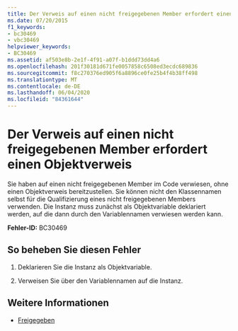 ```yaml
---
title: Der Verweis auf einen nicht freigegebenen Member erfordert einen Objektverweis
ms.date: 07/20/2015
f1_keywords:
- bc30469
- vbc30469
helpviewer_keywords:
- BC30469
ms.assetid: af503e8b-2e1f-4f91-a07f-b1ddd73dd4a6
ms.openlocfilehash: 201f30181d671fe0057858c6508ed3ecdc689836
ms.sourcegitcommit: f8c270376ed905f6a8896ce0fe25b4f4b38ff498
ms.translationtype: MT
ms.contentlocale: de-DE
ms.lasthandoff: 06/04/2020
ms.locfileid: "84361644"
---
```

# <a name="reference-to-a-non-shared-member-requires-an-object-reference"></a>Der Verweis auf einen nicht freigegebenen Member erfordert einen Objektverweis
Sie haben auf einen nicht freigegebenen Member im Code verwiesen, ohne einen Objektverweis bereitzustellen. Sie können nicht den Klassennamen selbst für die Qualifizierung eines nicht freigegebenen Members verwenden. Die Instanz muss zunächst als Objektvariable deklariert werden, auf die dann durch den Variablennamen verwiesen werden kann.  
  
 **Fehler-ID:** BC30469  
  
## <a name="to-correct-this-error"></a>So beheben Sie diesen Fehler  
  
1. Deklarieren Sie die Instanz als Objektvariable.  
  
2. Verweisen Sie über den Variablennamen auf die Instanz.  
  
## <a name="see-also"></a>Weitere Informationen

- [Freigegeben](../language-reference/modifiers/shared.md)
